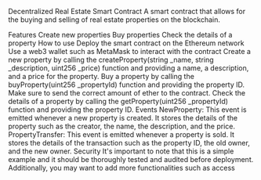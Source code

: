 Decentralized Real Estate Smart Contract
A smart contract that allows for the buying and selling of real estate properties on the blockchain.

Features
Create new properties
Buy properties
Check the details of a property
How to use
Deploy the smart contract on the Ethereum network
Use a web3 wallet such as MetaMask to interact with the contract
Create a new property by calling the createProperty(string _name, string _description, uint256 _price) function and providing a name, a description, and a price for the property.
Buy a property by calling the buyProperty(uint256 _propertyId) function and providing the property ID. Make sure to send the correct amount of ether to the contract.
Check the details of a property by calling the getProperty(uint256 _propertyId) function and providing the property ID.
Events
NewProperty: This event is emitted whenever a new property is created. It stores the details of the property such as the creator, the name, the description, and the price.
PropertyTransfer: This event is emitted whenever a property is sold. It stores the details of the transaction such as the property ID, the old owner, and the new owner.
Security
It's important to note that this is a simple example and it should be thoroughly tested and audited before deployment. Additionally, you may want to add more functionalities such as access
